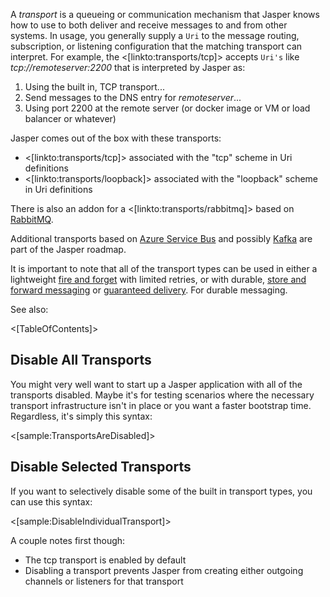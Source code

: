 <!--title:Messaging Transports-->

A *transport* is a queueing or communication mechanism that Jasper knows how to use to both deliver and receive messages to
and from other systems. In usage, you generally supply a `Uri` to the message routing, subscription, or listening configuration
that the matching transport can interpret. For example, the <[linkto:transports/tcp]>
accepts `Uri's` like *tcp://remoteserver:2200* that is interpreted by Jasper as:

1. Using the built in, TCP transport...
1. Send messages to the DNS entry for *remoteserver*...
1. Using port 2200 at the remote server (or docker image or VM or load balancer or whatever)

Jasper comes out of the box with these transports:

* <[linkto:transports/tcp]> associated with the "tcp" scheme in Uri definitions
* <[linkto:transports/loopback]> associated with the "loopback" scheme in Uri definitions

There is also an addon for a <[linkto:transports/rabbitmq]> based on [RabbitMQ](https://www.rabbitmq.com/).

Additional transports based on [Azure Service Bus](https://azure.microsoft.com/en-us/services/service-bus/) 
and possibly [Kafka](https://kafka.apache.org/) are part of the Jasper roadmap.

It is important to note that all of the transport types can be used in either a lightweight [fire and forget](http://www.enterpriseintegrationpatterns.com/patterns/conversation/FireAndForget.html) with limited retries, or with durable, [store and forward messaging](https://en.wikipedia.org/wiki/Store_and_forward) or [guaranteed delivery](http://www.enterpriseintegrationpatterns.com/patterns/messaging/GuaranteedMessaging.html). For durable messaging.

See also:

<[TableOfContents]>


## Disable All Transports

You might very well want to start up a Jasper application with all of the transports disabled. Maybe it's for testing scenarios
where the necessary transport infrastructure isn't in place or you want a faster bootstrap time. Regardless, it's simply this syntax:

<[sample:TransportsAreDisabled]>

## Disable Selected Transports

If you want to selectively disable some of the built in transport types, you can use this syntax:

<[sample:DisableIndividualTransport]>

A couple notes first though:

* The tcp transport is enabled by default
* Disabling a transport prevents Jasper from creating either outgoing
  channels or listeners for that transport



